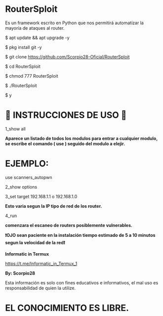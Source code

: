 # RouterSploit
Es un framework escrito en Python que nos permitirá automatizar la mayoría de ataques al router.

$ apt update && apt upgrade -y

$ pkg install git -y

$ git clone https://github.com/Scorpio28-Oficial/RouterSploit

$ cd RouterSploit

$ chmod 777 RouterSploit

$ ./RouterSploit

$ y

# 🦂 INSTRUCCIONES DE USO 🦂

1_show all

__Aparece un listado de todos los modulos para entrar a cualquier modulo, se escribe el comando ( use ) seguido del modulo a elejir.__

# EJEMPLO:

use scanners_autopwn

2_show options

3_set target 192.168.1.1 o 192.168.1.0


__Esto varia segun la IP tipo de red de los router.__

4_run

__comenzara el escaneo de routers posiblemente vulnerables.__

__❗OJO sean paciente en la instalación tiempo estimado de 5 a 10 minutos segun la velocidad de la red❗__

__Informatic in Termux__

https://t.me/Informatic_in_Termux_1

__By: Scorpio28__

Esta información es solo con fines educativos e informativos, el mal uso es responsabilidad de quien la utilize.

# EL CONOCIMIENTO ES LIBRE.
